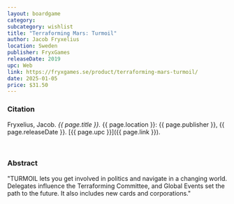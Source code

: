 ```yaml
---
layout: boardgame
category:
subcategory: wishlist
title: "Terraforming Mars: Turmoil"
author: Jacob Fryxelius
location: Sweden
publisher: FryxGames
releaseDate: 2019
upc: Web
link: https://fryxgames.se/product/terraforming-mars-turmoil/
date: 2025-01-05
price: $31.50
---
```


### Citation

Fryxelius, Jacob. *{{ page.title }}.* {{ page.location }}: {{ page.publisher }}, {{ page.releaseDate }}. [{{ page.upc }}]({{ page.link }}).

<br>


### Abstract

"TURMOIL lets you get involved in politics and navigate in a changing world. Delegates influence the Terraforming Committee, and Global Events set the path to the future. It also includes new cards and corporations."
